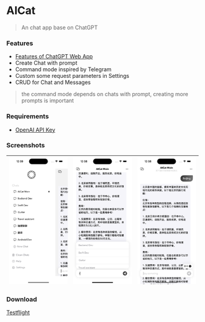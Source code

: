 # AICat
> An chat app base on ChatGPT

### Features

- [Features of ChatGPT Web App](https://chat.openai.com/chat)
- Create Chat with prompt
- Command mode inspired by Telegram
- Custom some request parameters in Settings
- CRUD for Chat and Messages

> the command mode depends on chats with prompt, creating more prompts is important

### Requirements
- [OpenAI API Key](https://platform.openai.com/account/api-keys)


### Screenshots

![](Screenshots/chatlist.png) | ![](Screenshots/command.png) | ![](Screenshots/conversation.png)
---|---|---

### Download
[Testflight](https://testflight.apple.com/join/ow799Vvb)
